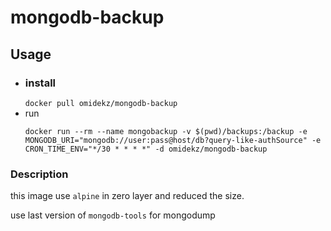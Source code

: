 # mongodb-backup

## Usage
  - ### install 
    ```docker pull omidekz/mongodb-backup```
  - run
    ```
    docker run --rm --name mongobackup -v $(pwd)/backups:/backup -e MONGODB_URI="mongodb://user:pass@host/db?query-like-authSource" -e CRON_TIME_ENV="*/30 * * * *" -d omidekz/mongodb-backup
    ```

### Description

  this image use ```alpine``` in zero layer and reduced the size.

  use last version of ```mongodb-tools``` for mongodump 